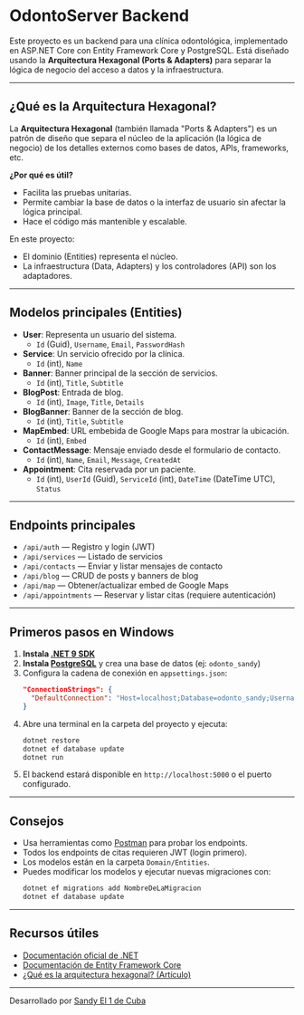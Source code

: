 # OdontoServer Backend

Este proyecto es un backend para una clínica odontológica, implementado en ASP.NET Core con Entity Framework Core y PostgreSQL. Está diseñado usando la **Arquitectura Hexagonal (Ports & Adapters)** para separar la lógica de negocio del acceso a datos y la infraestructura.

---

## ¿Qué es la Arquitectura Hexagonal?

La **Arquitectura Hexagonal** (también llamada "Ports & Adapters") es un patrón de diseño que separa el núcleo de la aplicación (la lógica de negocio) de los detalles externos como bases de datos, APIs, frameworks, etc. 

**¿Por qué es útil?**
- Facilita las pruebas unitarias.
- Permite cambiar la base de datos o la interfaz de usuario sin afectar la lógica principal.
- Hace el código más mantenible y escalable.

En este proyecto:
- El dominio (Entities) representa el núcleo.
- La infraestructura (Data, Adapters) y los controladores (API) son los adaptadores.

---

## Modelos principales (Entities)

- **User**: Representa un usuario del sistema.
  - `Id` (Guid), `Username`, `Email`, `PasswordHash`
- **Service**: Un servicio ofrecido por la clínica.
  - `Id` (int), `Name`
- **Banner**: Banner principal de la sección de servicios.
  - `Id` (int), `Title`, `Subtitle`
- **BlogPost**: Entrada de blog.
  - `Id` (int), `Image`, `Title`, `Details`
- **BlogBanner**: Banner de la sección de blog.
  - `Id` (int), `Title`, `Subtitle`
- **MapEmbed**: URL embebida de Google Maps para mostrar la ubicación.
  - `Id` (int), `Embed`
- **ContactMessage**: Mensaje enviado desde el formulario de contacto.
  - `Id` (int), `Name`, `Email`, `Message`, `CreatedAt`
- **Appointment**: Cita reservada por un paciente.
  - `Id` (int), `UserId` (Guid), `ServiceId` (int), `DateTime` (DateTime UTC), `Status`

---

## Endpoints principales

- `/api/auth` — Registro y login (JWT)
- `/api/services` — Listado de servicios
- `/api/contacts` — Enviar y listar mensajes de contacto
- `/api/blog` — CRUD de posts y banners de blog
- `/api/map` — Obtener/actualizar embed de Google Maps
- `/api/appointments` — Reservar y listar citas (requiere autenticación)

---

## Primeros pasos en Windows

1. **Instala [.NET 9 SDK](https://dotnet.microsoft.com/en-us/download/dotnet/9.0)**
2. **Instala [PostgreSQL](https://www.postgresql.org/download/windows/)** y crea una base de datos (ej: `odonto_sandy`)
3. Configura la cadena de conexión en `appsettings.json`:
   ```json
   "ConnectionStrings": {
     "DefaultConnection": "Host=localhost;Database=odonto_sandy;Username=postgres;Password=TU_PASSWORD(debe ser postgres)"
   }
   ```
4. Abre una terminal en la carpeta del proyecto y ejecuta:
   ```bash
   dotnet restore
   dotnet ef database update
   dotnet run
   ```
5. El backend estará disponible en `http://localhost:5000` o el puerto configurado.

---

## Consejos
- Usa herramientas como [Postman](https://www.postman.com/) para probar los endpoints.
- Todos los endpoints de citas requieren JWT (login primero).
- Los modelos están en la carpeta `Domain/Entities`.
- Puedes modificar los modelos y ejecutar nuevas migraciones con:
  ```bash
  dotnet ef migrations add NombreDeLaMigracion
  dotnet ef database update
  ```

---

## Recursos útiles
- [Documentación oficial de .NET](https://learn.microsoft.com/es-es/dotnet/)
- [Documentación de Entity Framework Core](https://learn.microsoft.com/es-es/ef/core/)
- [¿Qué es la arquitectura hexagonal? (Artículo)](https://apiumhub.com/es/tech-blog-barcelona/arquitectura-hexagonal/)

---

Desarrollado por [Sandy El 1 de Cuba](https://github.com/S4NDYDev)
